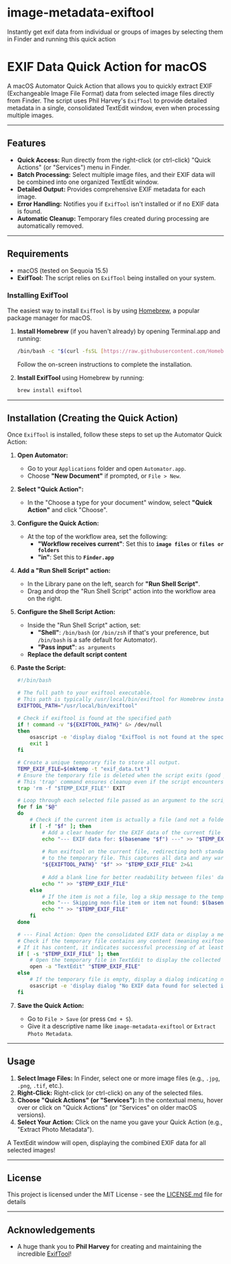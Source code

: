 # image-metadata-exiftool
Instantly get exif data from individual or groups of images by selecting them in Finder and running this quick action

# EXIF Data Quick Action for macOS

A macOS Automator Quick Action that allows you to quickly extract EXIF (Exchangeable Image File Format) data from selected image files directly from Finder. The script uses Phil Harvey's `ExifTool` to provide detailed metadata in a single, consolidated TextEdit window, even when processing multiple images.

---

## Features

* **Quick Access:** Run directly from the right-click (or ctrl-click) "Quick Actions" (or "Services") menu in Finder.
* **Batch Processing:** Select multiple image files, and their EXIF data will be combined into one organized TextEdit window.
* **Detailed Output:** Provides comprehensive EXIF metadata for each image.
* **Error Handling:** Notifies you if `ExifTool` isn't installed or if no EXIF data is found.
* **Automatic Cleanup:** Temporary files created during processing are automatically removed.

---

## Requirements

* macOS (tested on Sequoia 15.5)
* **ExifTool:** The script relies on `ExifTool` being installed on your system.

### Installing ExifTool

The easiest way to install `ExifTool` is by using [Homebrew](https://brew.sh/), a popular package manager for macOS.

1.  **Install Homebrew** (if you haven't already) by opening Terminal.app and running:
    ```bash
    /bin/bash -c "$(curl -fsSL [https://raw.githubusercontent.com/Homebrew/install/HEAD/install.sh](https://raw.githubusercontent.com/Homebrew/install/HEAD/install.sh))"
    ```
    Follow the on-screen instructions to complete the installation.

3.  **Install ExifTool** using Homebrew by running:
    ```bash
    brew install exiftool
    ```

---

## Installation (Creating the Quick Action)

Once `ExifTool` is installed, follow these steps to set up the Automator Quick Action:

1.  **Open Automator:**
    * Go to your `Applications` folder and open `Automator.app`.
    * Choose **"New Document"** if prompted, or `File > New`.

2.  **Select "Quick Action":**
    * In the "Choose a type for your document" window, select **"Quick Action"** and click "Choose".

3.  **Configure the Quick Action:**
    * At the top of the workflow area, set the following:
        * **"Workflow receives current"**: Set this to **`image files`** or **`files or folders`**
        * **"in"**: Set this to **`Finder.app`**

4.  **Add a "Run Shell Script" action:**
    * In the Library pane on the left, search for **"Run Shell Script"**.
    * Drag and drop the "Run Shell Script" action into the workflow area on the right.

5.  **Configure the Shell Script Action:**
    * Inside the "Run Shell Script" action, set:
        * **"Shell"**: `/bin/bash` (or `/bin/zsh` if that's your preference, but `/bin/bash` is a safe default for Automator).
        * **"Pass input"**: `as arguments`
    * **Replace the default script content** 

6.  **Paste the Script:**

    ```bash
    #!/bin/bash

    # The full path to your exiftool executable.
    # This path is typically /usr/local/bin/exiftool for Homebrew installations.
    EXIFTOOL_PATH="/usr/local/bin/exiftool"

    # Check if exiftool is found at the specified path
    if ! command -v "${EXIFTOOL_PATH}" &> /dev/null
    then
        osascript -e 'display dialog "ExifTool is not found at the specified path or is not executable. Please verify your EXIFTOOL_PATH in the Automator script." with title "ExifTool Not Found" buttons {"OK"} default button "OK" with icon caution'
        exit 1
    fi

    # Create a unique temporary file to store all output.
    TEMP_EXIF_FILE=$(mktemp -t "exif_data.txt")
    # Ensure the temporary file is deleted when the script exits (good practice).
    # This 'trap' command ensures cleanup even if the script encounters an error.
    trap 'rm -f "$TEMP_EXIF_FILE"' EXIT

    # Loop through each selected file passed as an argument to the script
    for f in "$@"
    do
        # Check if the current item is actually a file (and not a folder or other item)
        if [ -f "$f" ]; then 
            # Add a clear header for the EXIF data of the current file
            echo "--- EXIF data for: $(basename "$f") ---" >> "$TEMP_EXIF_FILE"
            
            # Run exiftool on the current file, redirecting both standard output and standard error
            # to the temporary file. This captures all data and any warnings/errors from exiftool.
            "${EXIFTOOL_PATH}" "$f" >> "$TEMP_EXIF_FILE" 2>&1
            
            # Add a blank line for better readability between files' data
            echo "" >> "$TEMP_EXIF_FILE" 
        else
            # If the item is not a file, log a skip message to the temporary file
            echo "--- Skipping non-file item or item not found: $(basename "$f") ---" >> "$TEMP_EXIF_FILE"
            echo "" >> "$TEMP_EXIF_FILE"
        fi
    done

    # --- Final Action: Open the consolidated EXIF data or display a message ---
    # Check if the temporary file contains any content (meaning exiftool produced output).
    # If it has content, it indicates successful processing of at least some EXIF data.
    if [ -s "$TEMP_EXIF_FILE" ]; then 
        # Open the temporary file in TextEdit to display the collected EXIF data.
        open -a "TextEdit" "$TEMP_EXIF_FILE"
    else
        # If the temporary file is empty, display a dialog indicating no data was found or processed.
        osascript -e 'display dialog "No EXIF data found for selected items, or no image files were selected." with title "No Data" buttons {"OK"} default button {"OK"} with icon note'
    fi
    ```

7.  **Save the Quick Action:**
    * Go to `File > Save` (or press `Cmd + S`).
    * Give it a descriptive name like `image-metadata-exiftool` or `Extract Photo Metadata`.

---

## Usage

1.  **Select Image Files:** In Finder, select one or more image files (e.g., `.jpg`, `.png`, `.tif`, etc.).
2.  **Right-Click:** Right-click (or ctrl-click) on any of the selected files.
3.  **Choose "Quick Actions" (or "Services"):** In the contextual menu, hover over or click on "Quick Actions" (or "Services" on older macOS versions).
4.  **Select Your Action:** Click on the name you gave your Quick Action (e.g., "Extract Photo Metadata").

A TextEdit window will open, displaying the combined EXIF data for all selected images!

---

## License

This project is licensed under the MIT License - see the [LICENSE.md](LICENSE.md) file for details

---

## Acknowledgements

* A huge thank you to **Phil Harvey** for creating and maintaining the incredible [ExifTool](https://exiftool.org/)!

